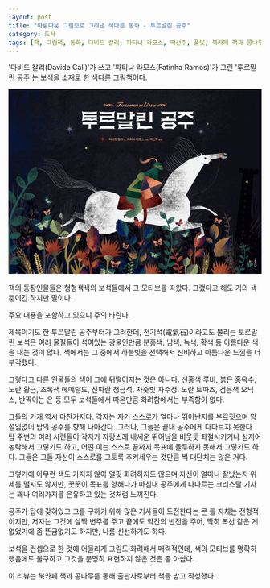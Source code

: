 ```yaml
---
layout: post
title: "아름다운 그림으로 그려낸 색다른 동화 - 투르말린 공주"
category: 도서
tags: [책, 그림책, 동화, 다비드 칼리, 파티냐 라모스, 박선주, 풀빛, 북카페 책과 콩나무, 서평]
---
```


'다비드 칼리(Davide Cali)'가 쓰고
'파티냐 라모스(Fatinha Ramos)'가 그린
'투르말린 공주'는
보석을 소재로 한 색다른 그림책이다.

![표지](/images/book/tourmaline-picture-book-h480.jpg)

책의 등장인물들은 형형색색의 보석들에서 그 모티브를 따왔다.
그랬다고 해도 거의 색 뿐이긴 하지만 말이다.



<div class="im im-warning">
주요 내용을 포함하고 있으니 주의 바란다.
</div>



제목이기도 한 투르말린 공주부터가 그러한데,
전기석(電氣石)이라고도 불리는 토르말린 보석은
여러 물질들이 섞여있는 광물인만큼
분홍색, 남색, 녹색, 황색 등 아름다운 색을 내는 것이 많다.
책에서는 그 중에서 하늘빛을 선택해서 신비하고 아름다운 느낌을 더 부각했다.

그렇다고 다른 인물들의 색이 그에 뒤떨어지는 것은 아니다.
선홍색 루비,
붉은 홍옥수,
노란 황금,
초록색 에메랄드,
진파란 청금석,
자줏빛 자수정,
노란 토파즈,
검은색 오닉스,
반짝이는 은 등
모두 보석들에서 따온만큼 화려함에서는 부족함이 없다.

그들의 기개 역시 마찬가지다.
각자는 자기 스스로가 얼마나 뛰어난지를 부르짓으며 망설임없이 탑의 공주를 향해 나아간다.
그러나, 그들은 끝내 공주에게 다다르지 못한다.
탑 주변의 여러 시련들이 각자가 자랑스레 내세운 뛰어남을 비웃듯 좌절시키거나 심지어 농락해서 그렇기도 하고,
어떤 이는 스스로 끝까지 목표에 몰두하지 못해서 그렇기도 하다.
그들은 그들 자신이 스스로를 그토록 추켜세우는 것만큼 썩 대단치는 않은 거다.

그렇기에 아무런 색도 가지지 않아 얼핏 화려하지도 않으며
자신이 얼마나 잘났는지 위세를 떨지도 않지만,
꿋꿋이 목표를 향해나가 마침내 공주에게 다다르는 크리스탈 기사는
꽤나 여러가지를 은유하고 있는 것처럼 느껴진다.

공주가 탑에 갖혀있고 그를 구하기 위해 많은 기사들이 도전한다는 큰 틀 자체는 전형적이지만,
저자는 그것에 살짝 변주를 주고 끝에도 약간의 반전을 주어,
딱히 복선 같은 게 없었기에 좀 뜬금없기도 하지만,
나름 신선하기도 하다.

보석을 컨셉으로 한 것에 어울리게 그림도 화려해서 매력적인데,
색의 모티브를 명확히 했음에도 불구하고 그것을 분명히 표현하지 않은 것은 좀 아쉽다.



<div class="im im-info">
이 리뷰는 북카페 책과 콩나무를 통해 출판사로부터 책을 받고 작성했다.
</div>
